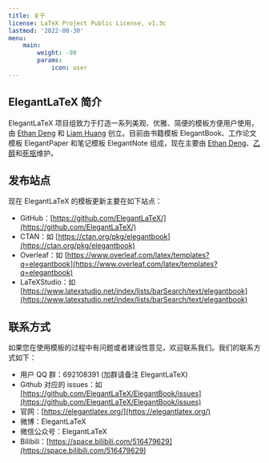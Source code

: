 ```yaml
---
title: 关于
license: LaTeX Project Public License, v1.3c
lastmod: '2022-08-30'
menu:
    main: 
        weight: -90
        params:
            icon: user
---
```




## ElegantLaTeX 简介

ElegantLaTeX 项目组致力于打造一系列美观、优雅、简便的模板方便用户使用，由 [Ethan Deng](https://github.com/EthanDeng) 和 [Liam Huang](https://github.com/Liam0205) 创立。目前由书籍模板 ElegantBook、工作论文模板 ElegantPaper 和笔记模板 ElegantNote 组成，现在主要由 [Ethan Deng](https://github.com/EthanDeng)、[乙醇](https://github.com/syvshc)和[死抠](https://github.com/sikouhjw)维护。

## 发布站点

现在 ElegantLaTeX 的模板更新主要在如下站点：

+ GitHub：[https://github.com/ElegantLaTeX/](https://github.com/ElegantLaTeX/)
+ CTAN：如 [https://ctan.org/pkg/elegantbook](https://ctan.org/pkg/elegantbook)
+ Overleaf：如 [https://www.overleaf.com/latex/templates?q=elegantbook](https://www.overleaf.com/latex/templates?q=elegantbook)
+ LaTeXStudio：如 [https://www.latexstudio.net/index/lists/barSearch/text/elegantbook](https://www.latexstudio.net/index/lists/barSearch/text/elegantbook)

## 联系方式

如果您在使用模板的过程中有问题或者建设性意见，欢迎联系我们。我们的联系方式如下：

+ 用户 QQ 群：692108391 (加群请备注 ElegantLaTeX)
+ Github 对应的 issues：如 [https://github.com/ElegantLaTeX/ElegantBook/issues](https://github.com/ElegantLaTeX/ElegantBook/issues)
+ 官网：[https://elegantlatex.org/](https://elegantlatex.org/)
+ 微博：ElegantLaTeX
+ 微信公众号：ElegantLaTeX
+ Bilibili：[https://space.bilibili.com/516479629](https://space.bilibili.com/516479629)


